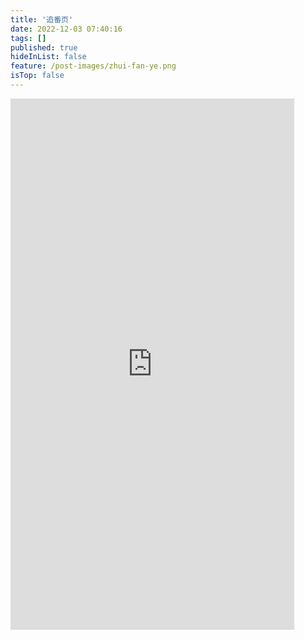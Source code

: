 ```yaml
---
title: '追番页'
date: 2022-12-03 07:40:16
tags: []
published: true
hideInList: false
feature: /post-images/zhui-fan-ye.png
isTop: false
---
```

<iframe  
 height=850 
 width=90% 
 src="https://blog.wyblog.repl.co/BiliBangumi"  
 frameborder=0  
 allowfullscreen>
 </iframe>